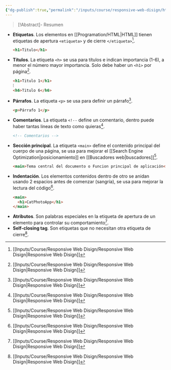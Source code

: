 ```yaml
---
{"dg-publish":true,"permalink":"/inputs/course/responsive-web-disign/html-basics/","tags":["programation","HTML","FreeCodeCamp"]}
---
```


>[!Abstract]-  Resumen
> 

[^1]: [[Inputs/Course/Responsive Web Disign/Responsive Web Disign\|Responsive Web Disign]]

- **Etiquetas**. Los elementos en [[Programation/HTML\|HTML]] tienen etiquetas de apertura `<etiqueta>` y de cierre `</etiqueta>`[^1].
   ```html
   <h1>Titulo</h1>
   ```
- **Títulos**. La etiqueta `<h>` se usa para títulos e indican importancia (1-6), a menor el número mayor importancia. Solo debe haber un `<h1>` por página[^1].
   ```HTML 
   <h1>Titulo 1</h1>
   ⁝
   <h6>Titulo 6</h6>
   ```
- **Párrafos**. La etiqueta `<p>` se usa para definir un párrafo[^1].
   ```HTML 
   <p>Párrafo 1</p>
   ```
- **Comentarios**. La etiqueta `<!--` define un comentario, dentro puede haber tantas lineas de texto como quieras[^1].
   ```HTML 
   <!-- Comentarios -->
   ```
- **Sección principal**. La etiqueta `<main>` define el contenido principal del cuerpo de una página, se usa para mejorar el [[Search Engine Optimization\|posicionamiento]] en [[Buscadores web\|buscadores]][^1].
   ```HTML 
   <main>Tema central del documento o Funcion principal de aplicación</main>
   ```
- **Indentación**. Los elementos contenidos dentro de otro se anidan usando 2 espacios antes de comenzar (sangría), se usa para mejorar la lectura del código[^1].
   ```HTML 
   <main>
     <h1>CatPhotoApp</h1>
   </main>
   ```
- **Atributos**. Son palabras especiales en la etiqueta de apertura de un elemento para controlar su comportamiento[^1].
- **Self-closing tag**. Son etiquetas que no necesitan otra etiqueta de cierre[^1].
